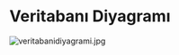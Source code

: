 # **Veritabanı Diyagramı** #

![veritabanidiyagrami.jpg](https://bitbucket.org/repo/7rBGpr/images/1645293361-veritabanidiyagrami.jpg)